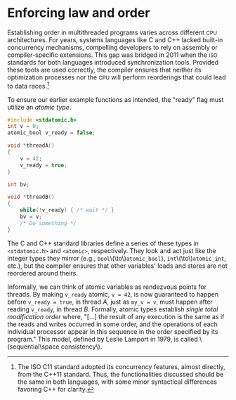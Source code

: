 # Enforcing law and order

Establishing order in multithreaded programs varies across different <small>CPU</small> architectures.
For years, systems languages like C and C++ lacked built-in concurrency mechanisms,
compelling developers to rely on assembly or compiler-specific extensions.
This gap was bridged in 2011 when the <small>ISO</small> standards for both languages introduced synchronization tools.
Provided these tools are used correctly,
the compiler ensures that neither its optimization processes nor the <small>CPU</small> will perform reorderings that could lead to data races.[^a]

To ensure our earlier example functions as intended,
the "ready" flag must utilize an *atomic type*.

```c
#include <stdatomic.h>
int v = 0;
atomic_bool v_ready = false;

void *threadA()
{
    v = 42;
    v_ready = true;
}
```
```c
int bv;

void *threadB()
{
    while(!v_ready) { /* wait */ }
    bv = v;
    /* Do something */
}
```

The C and C++ standard libraries define a series of these types in `<stdatomic.h>` and `<atomic>`,
respectively.
They look and act just like the integer types they mirror (e.g., `bool`\\(\to\\)`atomic_bool`},
`int`\\(\to\\)`atomic_int`, etc.),
but the compiler ensures that other variables' loads and stores are not reordered around theirs.

Informally, we can think of atomic variables as rendezvous points for threads.
By making `v_ready` atomic,
`v = 42`, is now guaranteed to happen before `v_ready = true`, in thread *A*,
just as `my_v = v`, must happen after reading `v_ready`,
in thread *B*.
Formally, atomic types establish *single total modification order* where,
"[...] the result of any execution is the same as if the reads and writes occurred in some order, and the operations of each individual processor appear in this sequence in the order specified by its program."
This model, defined by Leslie Lamport in 1979,
is called \\(sequential\space consistency\\).

[^a]: The ISO C11 standard adopted its concurrency features,
almost directly, from the C++11 standard.
Thus, the functionalities discussed should be the same in both languages,
with some minor syntactical differences favoring C++ for clarity.
